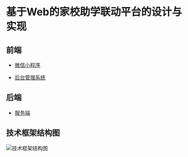 # 基于Web的家校助学联动平台的设计与实现

## 前端

- [微信小程序](./client/hsi-mp)

- [后台管理系统](./client/hsi-ms)


## 后端
- [服务端](./server)

## 技术框架结构图
![技术框架结构图](https://pcsdata.baidu.com/thumbnail/79d6eb0f8t05c234d8bbdcc98d010182?fid=2653916795-16051585-837611039352221&rt=pr&sign=FDTAER-yUdy3dSFZ0SVxtzShv1zcMqd-afzMyytokxGjEzhjz%2FgAHrXRMho%3D&expires=2h&chkv=0&chkbd=0&chkpc=&dp-logid=367349329&dp-callid=0&time=1607263200&size=c1600_u1600&quality=100&vuk=-&ft=video)
